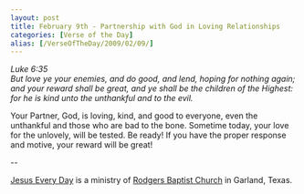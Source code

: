 ```yaml
---
layout: post
title: February 9th - Partnership with God in Loving Relationships
categories: [Verse of the Day]
alias: [/VerseOfTheDay/2009/02/09/]
---
```


_Luke 6:35  
But love ye your enemies, and do good, and lend, hoping for nothing
again; and your reward shall be great, and ye shall be the children
of the Highest: for he is kind unto the unthankful and to the evil._

Your Partner, God, is loving, kind, and good to everyone, even the
unthankful and those who are bad to the bone. Sometime today, your
love for the unlovely, will be tested. Be ready! If you have the
proper response and motive, your reward will be great!

 --

<a href=http://jesuseveryday.net>Jesus Every Day</a> is a ministry of <a href=http://rodgersbaptist.net>Rodgers Baptist Church</a> in Garland, Texas.
